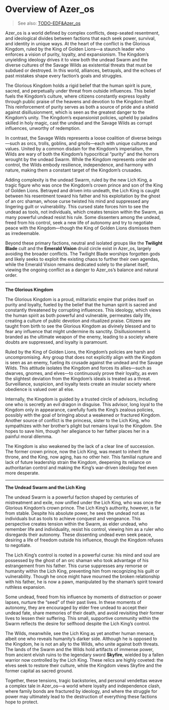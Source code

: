 # **Overview of Azer_os**

> See also: [TODO-EDF&Azer_os](TODO-EDF&Azer_os.md)

Azer_os is a world defined by complex conflicts, deep-seated resentment, and ideological divides between factions that each seek power, survival, and identity in unique ways. At the heart of the conflict is the Glorious Kingdom, ruled by the King of Golden Lions—a staunch leader who enforces a vision of purity, loyalty, and expansionism. The Kingdom’s unyielding ideology drives it to view both the undead Swarm and the diverse cultures of the Savage Wilds as existential threats that must be subdued or destroyed. In this world, alliances, betrayals, and the echoes of past mistakes shape every faction’s goals and struggles.

The Glorious Kingdom holds a rigid belief that the human spirit is pure, sacred, and perpetually under threat from outside influences. This belief fuels the Kingdom’s culture, where citizens constantly express loyalty through public praise of the heavens and devotion to the Kingdom itself. This reinforcement of purity serves as both a source of pride and a shield against disillusionment, which is seen as the greatest danger to the Kingdom’s unity. The Kingdom’s expansionist policies, upheld by paladins skilled in holy magic, cast the undead and the Savage Wilds as corrupt influences, unworthy of redemption.

In contrast, the Savage Wilds represents a loose coalition of diverse beings—such as orcs, trolls, goblins, and gnolls—each with unique cultures and values. United by a common disdain for the Kingdom’s imperialism, the Wilds are wary of both the Kingdom’s hypocritical “purity” and the horrors wrought by the undead Swarm. While the Kingdom represents order and control, the Wilds embody resilience, independence, and harmony with nature, making them a constant target of the Kingdom’s crusades.

Adding complexity is the undead Swarm, ruled by the new Lich King, a tragic figure who was once the Kingdom’s crown prince and son of the King of Golden Lions. Betrayed and driven into undeath, the Lich King is caught between his resentment toward his father and his exploitation by the ghost of an orc shaman, whose curse twisted his mind and suppressed any lingering guilt or vulnerability. This cursed state forces him to see the undead as tools, not individuals, which creates tension within the Swarm, as many powerful undead resist his rule. Some dissenters among the undead, freed from his control, seek a new life of autonomy and try to negotiate peace with the Kingdom—though the King of Golden Lions dismisses them as irredeemable.

Beyond these primary factions, neutral and isolated groups like the **Twilight Blade** cult and the **Emerald Vision** druid circle exist in Azer_os, largely avoiding the broader conflicts. The Twilight Blade worships forgotten gods and likely seeks to exploit the existing chaos to further their own agendas, while the Emerald Vision remains dedicated solely to the planet itself, viewing the ongoing conflict as a danger to Azer_os’s balance and natural order.

---

**The Glorious Kingdom**

The Glorious Kingdom is a proud, militaristic empire that prides itself on purity and loyalty, fueled by the belief that the human spirit is sacred and constantly threatened by corrupting influences. This ideology, which views the human spirit as both powerful and vulnerable, permeates daily life, creating a culture of public devotion and ritualized praise. Citizens are taught from birth to see the Glorious Kingdom as divinely blessed and to fear any influence that might undermine its sanctity. Disillusionment is branded as the ultimate weapon of the enemy, leading to a society where doubts are suppressed, and loyalty is paramount.

Ruled by the King of Golden Lions, the Kingdom’s policies are harsh and uncompromising. Any group that does not explicitly align with the Kingdom is seen as an enemy, fueling its crusade against the undead and the Savage Wilds. This attitude isolates the Kingdom and forces its allies—such as dwarves, gnomes, and elves—to continuously prove their loyalty, as even the slightest deviation from the Kingdom’s ideals is treated as a threat. Surveillance, suspicion, and loyalty tests create an insular society where obedience is valued over all else.

Internally, the Kingdom is guided by a trusted circle of advisors, including one who is secretly an evil dragon in disguise. This advisor, long loyal to the Kingdom only in appearance, carefully fuels the King’s zealous policies, possibly with the goal of bringing about a weakened or fractured Kingdom. Another source of conflict is the princess, sister to the Lich King, who sympathizes with her brother’s plight but remains loyal to the Kingdom. She hopes to save him, though her allegiance to her father places her in a painful moral dilemma.

The Kingdom is also weakened by the lack of a clear line of succession. The former crown prince, now the Lich King, was meant to inherit the throne, and the King, now aging, has no other heir. This familial rupture and lack of future leadership strain the Kingdom, deepening its reliance on authoritarian control and making the King’s war-driven ideology feel even more desperate.

---

**The Undead Swarm and the Lich King**

The undead Swarm is a powerful faction shaped by centuries of mistreatment and exile, now unified under the Lich King, who was once the Glorious Kingdom’s crown prince. The Lich King’s authority, however, is far from stable. Despite his absolute power, he sees the undead not as individuals but as tools to achieve conquest and vengeance. This perspective creates tension within the Swarm, as elder undead, who remember life and individuality, resist his control, viewing him as a ruler who disregards their autonomy. These dissenting undead even seek peace, desiring a life of freedom outside his influence, though the Kingdom refuses to negotiate.

The Lich King’s control is rooted in a powerful curse: his mind and soul are possessed by the ghost of an orc shaman who took advantage of his estrangement from his father. This curse suppresses any remorse or humanity within the Lich King, preventing him from recognizing his guilt or vulnerability. Though he once might have mourned the broken relationship with his father, he is now a pawn, manipulated by the shaman’s spirit toward ruthless expansion.

Some undead, freed from his influence by moments of distraction or power lapses, nurture the “seed” of their past lives. In these moments of autonomy, they are encouraged by elder free undead to accept their undead fate, share memories of their death, and avoid revisiting their former lives to lessen their suffering. This small, supportive community within the Swarm reflects the desire for selfhood despite the Lich King’s control.

The Wilds, meanwhile, see the Lich King as yet another human menace, albeit one who reveals humanity’s darker side. Although he is opposed to the Kingdom, he is not an ally to the Wilds, who unite against both threats. The lands of the Swarm and the Wilds hold artifacts of immense power, from ancient elvish ruins to the legendary sword **Skyfire**, wielded by a fallen warrior now controlled by the Lich King. These relics are highly coveted: the elves seek to restore their culture, while the Kingdom views Skyfire and the former capital as sacred ground.

Together, these tensions, tragic backstories, and personal vendettas weave a complex tale in Azer_os—a world where loyalty and independence clash, where family bonds are fractured by ideology, and where the struggle for power may ultimately lead to the destruction of everything these factions hope to protect.